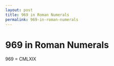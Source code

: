 ```yaml
---
layout: post
title: 969 in Roman Numerals
permalink: 969-in-roman-numerals
---
```


# 969 in Roman Numerals

969 = CMLXIX

